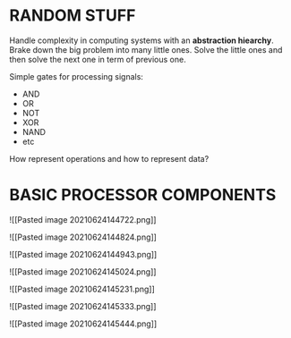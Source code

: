 # RANDOM STUFF
Handle complexity in computing systems with an __abstraction hiearchy__. Brake down the big problem into many little ones. Solve the little ones and then solve the next one in term of previous one.

Simple gates for processing signals:
* AND
* OR
* NOT
* XOR
* NAND
* etc

How represent operations and how to represent data?

# BASIC PROCESSOR COMPONENTS

![[Pasted image 20210624144722.png]]

![[Pasted image 20210624144824.png]]

![[Pasted image 20210624144943.png]]

![[Pasted image 20210624145024.png]]

![[Pasted image 20210624145231.png]]

![[Pasted image 20210624145333.png]]

![[Pasted image 20210624145444.png]]

